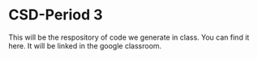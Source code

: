 # CSD-Period 3
This will be the respository of code we generate in class. You can find it here. It will be linked in the google classroom.
